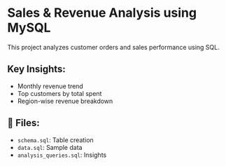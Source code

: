 # Sales & Revenue Analysis using MySQL
This project analyzes customer orders and sales performance using SQL.

## Key Insights:
- Monthly revenue trend
- Top customers by total spent
- Region-wise revenue breakdown

## 📂 Files:
- `schema.sql`: Table creation
- `data.sql`: Sample data
- `analysis_queries.sql`: Insights
